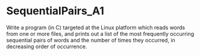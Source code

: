 # SequentialPairs_A1
Write a program (in C) targeted at the Linux platform which reads words from one or more files, and prints out a list of the most frequently occurring sequential pairs of words and the number of times they occurred, in decreasing order of occurrence.
